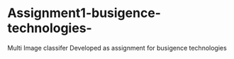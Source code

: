 # Assignment1-busigence-technologies-
Multi Image classifer Developed as assignment for busigence technologies

